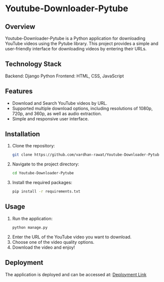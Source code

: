 
# Youtube-Downloader-Pytube

## Overview
Youtube-Downloader-Pytube is a Python application for downloading YouTube videos using the Pytube library. This project provides a simple and user-friendly interface for downloading videos by entering their URLs.

## Technology Stack
Backend: Django Python
Frontend: HTML, CSS, JavaScript

## Features
- Download and Search YouTube videos by URL.
- Supported multiple download options, including resolutions of 1080p, 720p, and 360p, as well as audio extraction.
- Simple and responsive user interface.

## Installation
1. Clone the repository:
    ```sh
    git clone https://github.com/vardhan-rawat/Youtube-Downloader-Pytube.git
    ```
2. Navigate to the project directory:
    ```sh
    cd Youtube-Downloader-Pytube
    ```
3. Install the required packages:
    ```sh
    pip install -r requirements.txt
    ```

## Usage
1. Run the application:
    ```sh
    python manage.py
    ```
2. Enter the URL of the YouTube video you want to download.
3. Choose one of the video quality options.
4. Download the video and enjoy!

## Deployment
The application is deployed and can be accessed at: [Deployment Link](https://mp4yt.azurewebsites.net/)

